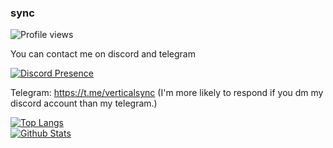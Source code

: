 ### sync
![Profile views](https://komarev.com/ghpvc/?username=verticalsync)

You can contact me on discord and telegram

[![Discord Presence](https://lanyard.cnrad.dev/api/1181610810548686979)](https://discord.com/users/1181610810548686979)

Telegram: https://t.me/verticalsync (I'm more likely to respond if you dm my discord account than my telegram.)

[![Top Langs](https://vercel-theta-wine.vercel.app/api/top-langs/?username=verticalsync&layout=compact&langs_count=10)](https://github.com/anuraghazra/github-readme-stats)  
[![Github Stats](https://vercel-theta-wine.vercel.app/api?username=verticalsync&show_icons=true&theme=transparent&count_private=true)](https://github.com/anuraghazra/github-readme-stats)  
